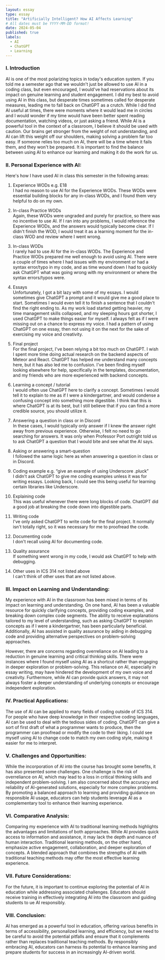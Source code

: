 ```yaml
---
layout: essay
type: essay
title: "Artificially Intelligent? How AI Affects Learning"
# All dates must be YYYY-MM-DD format!
date: 2024-05-04
published: true
labels:
  - AI
  - ChatGPT
  - Learning
---
```


### I. Introduction
  AI is one of the most polarizing topics in today's education system. If you told me a semester ago that we wouldn't just be allowed to use AI in a coding class, but even encouraged, I would've had reservations about its impact on genuine learning and student engagement. I did my best to avoid using AI in this class, but desperate times sometimes called for desperate measures, leading me to fall back on ChatGPT as a crutch. While I did find AI useful at times, there were moments where it would lead me in circles and I would wonder if my time would have been better spent reading documentation, watching videos, or just asking a friend. While AI is a powerful tool in the context of a classroom, I believe it should be used with caution. Our brains get stronger from the weight of not understanding, and AI can lift this weight off our shoulders, making solving a problem far too easy. If someone relies too much on AI, there will be a time where it fails them, and they won't be prepared. It is important to find the balance between using AI to enhance our learning and making it do the work for us.

### II. Personal Experience with AI:
Here's how I have used AI in class this semester in the following areas:

  1. Experience WODs e.g. E18\
  I had no reason to use AI for the Experience WODs. These WODs were essential building blocks for any in-class WODs, and I found them very helpful to do on my own. 

  2. In-class Practice WODs\
  Again, these WODs were ungraded and purely for practice, so there was no incentive to use AI. If I ran into any problems, I would reference the Experience WODs, and the answers would typically become clear. If I didn't finish the WOD, I would treat it as a learning moment for the in-class WOD and review where I went wrong.

  3. In-class WODs\
  I rarely had to use AI for the in-class WODs. The Experience and Practice WODs prepared me well enough to avoid using AI. There were a couple of times where I had issues with my environment or had a syntax error/typo in my code, and as time wound down I had to quickly ask ChatGPT what was going wrong with my environment or where the syntax errors/typos were.

  4. Essays\
  Unfortunately, I got a bit lazy with some of my essays. I would sometimes give ChatGPT a prompt and it would give me a good place to start. Sometimes I would even tell it to finish a sentence that I couldn't find the right ending to. As my work load started getting heavier, my time management skills collapsed, and my sleeping hours got shorter, I used ChatGPT to make things easier for myself. I always felt as if I were missing out on a chance to express my voice. I had a pattern of using ChatGPT on one essay, then not using it on the next for the sake of exercising my voice and creativity.

  5. Final project\
  For the final project, I've been relying a bit too much on ChatGPT. I wish I spent more time doing actual research on the backend aspects of Meteor and React. ChatGPT has helped me understand many concepts here, but it has also led me to confusion. I've been finding myself looking elsewhere for help, specifically in the templates, documentation, and my friends who are more experienced with backend concepts.

  6. Learning a concept / tutorial\
  I would often use ChatGPT here to clarify a concept. Sometimes I would tell it to explain to me as if I were a kindergartner, and would condense a confusing concept into something more digestible. I think that this is where ChatGPT is at its best, but I still believe that if you can find a more credible source, you should utilize it.

  7. Answering a question in class or in Discord\
  In these cases, I would typically only answer if I knew the answer right away from previous experience. Otherwise, I felt no need to go searching for answers. It was only when Professor Port outright told us to ask ChatGPT a question that I would bite and see what the AI says.

  8. Asking or answering a smart-question\
  I followed the same logic here as when answering a question in class or in Discord.

  9. Coding example e.g. “give an example of using Underscore .pluck”\
  I didn't ask ChatGPT to give me coding examples unless it was for writing essays. Looking back, I could see this being useful for learning certain libraries like Underscore.

  10. Explaining code\
  This was useful whenever there were long blocks of code. ChatGPT did a good job at breaking the code down into digestible parts.
  
  11. Writing code\
  I've only asked ChatGPT to write code for the final project. It normally isn't totally right, so it was necessary for me to proofread the code.
  
  12. Documenting code\
  I don't recall using AI for documenting code.
  
  13. Quality assurance\
  If something went wrong in my code, I would ask ChatGPT to help with debugging.

  14. Other uses in ICS 314 not listed above\
  I can't think of other uses that are not listed above.

### III. Impact on Learning and Understanding:
My experience with AI in the classroom has been mixed in terms of its impact on learning and understanding. On one hand, AI has been a valuable resource for quickly clarifying concepts, providing coding examples, and breaking down complex code segments. The ability to receive explanations tailored to my level of understanding, such as asking ChatGPT to explain concepts as if I were a kindergartner, has been particularly beneficial. Additionally, AI has assisted in quality assurance by aiding in debugging code and providing alternative perspectives on problem-solving approaches.

However, there are concerns regarding overreliance on AI leading to a reduction in genuine learning and critical thinking skills. There were instances where I found myself using AI as a shortcut rather than engaging in deeper exploration or problem-solving. This reliance on AI, especially in essay writing, may have hindered the development of my own voice and creativity. Furthermore, while AI can provide quick answers, it may not always foster a deeper understanding of underlying concepts or encourage independent exploration.

### IV. Practical Applications:
The use of AI can be applied to many fields of coding outside of ICS 314. For people who have deep knowledge in their respective coding languages, AI can be used to deal with the tedious sides of coding. ChatGPT can give a sort of first draft of what a programmer wants to produce, then the programmer can proofread or modify the code to their liking. I could see myself using AI to change code to match my own coding style, making it easier for me to interpret.

### V. Challenges and Opportunities:
While the incorporation of AI into the course has brought some benefits, it has also presented some challenges. One challenge is the risk of overreliance on AI, which may lead to a loss in critical thinking skills and independent problem-solving. I am also concerned about the accuracy and reliability of AI-generated solutions, especially for more complex problems. By promoting a balanced approach to learning and providing guidance on responsible AI usage, educators can help students leverage AI as a complementary tool to enhance their learning experience.

### VI. Comparative Analysis:
Comparing my experience with AI to traditional learning methods highlights the advantages and limitations of both approaches. While AI provides quick access to information and assistance, it may lack the depth and nuance of human interaction. Traditional learning methods, on the other hand, emphasize active engagement, collaboration, and deeper exploration of concepts. A blended approach that combines the strengths of AI with traditional teaching methods may offer the most effective learning experience.

### VII. Future Considerations:
For the future, it is important to continue exploring the potential of AI in education while addressing associated challenges. Educators should receive training in effectively integrating AI into the classroom and guiding students to ue AI responsibly. 

### VIII. Conclusion:
AI has emerged as a powerful tool in education, offering various benefits in terms of accessibility, personalized learning, and efficiency, but we need to be careful to avoid the potential pitfalls and ensure that it complements rather than replaces traditional teaching methods. By responsibly embracing AI, educators can harness its potential to enhance learning and prepare students for success in an increasingly AI-driven world.
